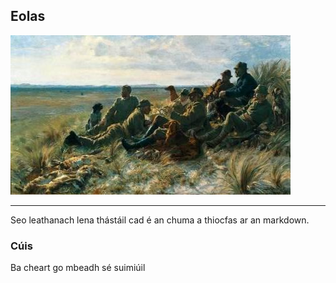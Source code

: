 ## Eolas

![tae](pic/am-tae.jpg)


--------------------------
Seo leathanach lena thástáil cad é an chuma a thiocfas
ar an markdown.

### Cúis
Ba cheart go mbeadh sé suimiúil
